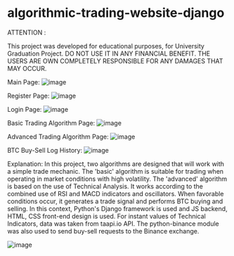 # algorithmic-trading-website-django

ATTENTION :

This project was developed for educational purposes, for University Graduation Project. 
DO NOT USE IT IN ANY FINANCIAL BENEFIT. 
THE USERS ARE OWN COMPLETELY RESPONSIBLE FOR ANY DAMAGES THAT MAY OCCUR.

Main Page:
![image](https://github.com/JiyuuX/algorithmic-trading-website-django/assets/139239394/27a1ec04-9199-4e5e-b82a-82bcf04b897f)

Register Page:
![image](https://github.com/JiyuuX/algorithmic-trading-website-django/assets/139239394/8ab373c3-f912-4362-89cd-f8c3432d3638)

Login Page:
![image](https://github.com/JiyuuX/algorithmic-trading-website-django/assets/139239394/000d7c9d-226d-4f6c-84c6-4e0029ab8a24)

Basic Trading Algorithm Page:
![image](https://github.com/JiyuuX/algorithmic-trading-website-django/assets/139239394/a0bb3af0-92b8-4ef7-b52f-caf3a838edb5)

Advanced Trading Algorithm Page:
![image](https://github.com/JiyuuX/algorithmic-trading-website-django/assets/139239394/2f2aac26-edaa-45ee-aac8-5a7c7a861700)

BTC Buy-Sell Log History:
![image](https://github.com/JiyuuX/algorithmic-trading-website-django/assets/139239394/a1936801-51df-4b63-a520-f6bd9e1ef84a)

Explanation:
In this project, two algorithms are designed that will work with a simple trade mechanic. The 'basic' algorithm is suitable for trading when operating in market conditions with high volatility.
The 'advanced' algorithm is based on the use of Technical Analysis. It works according to the combined use of RSI and MACD indicators and oscillators. When favorable conditions occur, it generates a trade signal and performs BTC buying and selling.
In this context, Python's Django framework is used and JS backend, HTML, CSS front-end design is used. For instant values ​​of Technical Indicators, data was taken from taapi.io API. The python-binance module was also used to send buy-sell requests to the Binance exchange.

![image](https://github.com/JiyuuX/algorithmic-trading-website-django/assets/139239394/e2904f14-dbb7-4c3d-9282-66403d01f61a)

